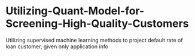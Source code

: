 # Utilizing-Quant-Model-for-Screening-High-Quality-Customers
Utilizing supervised machine learning methods to project default rate of loan customer, given only application info
